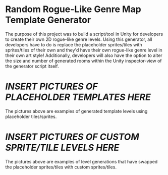 # Random Rogue-Like Genre Map Template Generator

The purpose of this project was to build a script/tool in Unity for developers to create their own 2D rogue-like genre levels. Using this generator, all developers have to do is replace 
the placeholder sprites/tiles with sprites/tiles of their own and they'd have their own rogue-like genre level in their own art style! Additionally, developers will also have the option to alter the size and number of generated rooms within the Unity inspector-view of the generator script itself. 

# ***INSERT PICTURES OF PLACEHOLDER TEMPLATES HERE***

The pictures above are examples of generated template levels using placeholder tiles/sprites.

# ***INSERT PICTURES OF CUSTOM SPRITE/TILE LEVELS HERE***

The pictures above are examples of level generations that have swapped the placeholder sprites/tiles with custom sprites/tiles.
